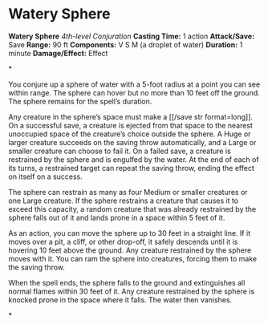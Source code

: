 # Watery Sphere

**Watery Sphere**
_4th-level Conjuration_
**Casting Time:** 1 action
**Attack/Save:** Save
**Range:** 90 ft
**Components:** V S M (a droplet of water)
**Duration:** 1 minute
**Damage/Effect:** Effect

*<p class="Core-Styles_Core-Body">You conjure up a sphere of water with a 5-foot radius at a point you can see within range. The sphere can hover but no more than 10 feet off the ground. The sphere remains for the spell’s duration.</p>
<p class="Core-Styles_Core-Body">Any creature in the sphere’s space must make a [[/save str format=long]]. On a successful save, a creature is ejected from that space to the nearest unoccupied space of the creature’s choice outside the sphere. A Huge or larger creature succeeds on the saving throw automatically, and a Large or smaller creature can choose to fail it. On a failed save, a creature is restrained by the sphere and is engulfed by the water. At the end of each of its turns, a restrained target can repeat the saving throw, ending the effect on itself on a success.</p>
<p class="Core-Styles_Core-Body">The sphere can restrain as many as four Medium or smaller creatures or one Large creature. If the sphere restrains a creature that causes it to exceed this capacity, a random creature that was already restrained by the sphere falls out of it and lands prone in a space within 5 feet of it.</p>
<p class="Core-Styles_Core-Body">As an action, you can move the sphere up to 30 feet in a straight line. If it moves over a pit, a cliff, or other drop-off, it safely descends until it is hovering 10 feet above the ground. Any creature restrained by the sphere moves with it. You can ram the sphere into creatures, forcing them to make the saving throw.</p>
<p class="Core-Styles_Core-Body">When the spell ends, the sphere falls to the ground and extinguishes all normal flames within 30 feet of it. Any creature restrained by the sphere is knocked prone in the space where it falls. The water then vanishes.</p>*